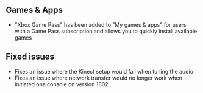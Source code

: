 ## Games & Apps
- "Xbox Game Pass" has been added to "My games & apps" for users with a Game Pass subscription and allows you to quickly install available games

## Fixed issues
- Fixes an issue where the Kinect setup would fail when tuning the audio
- Fixes an issue where network transfer would no longer work when initiated ona console on version 1802